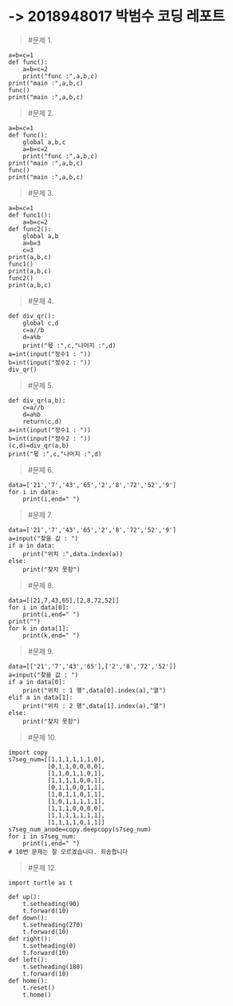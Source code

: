 # -> 2018948017 박범수 코딩 레포트

>#문제 1.

    a=b=c=1
    def func():
        a=b=c=2
        print("func :",a,b,c)
    print("main :",a,b,c)
    func()
    print("main :",a,b,c)
    

>#문제 2.

    a=b=c=1
    def func():
        global a,b,c
        a=b=c=2
        print("func :",a,b,c)
    print("main :",a,b,c)
    func()
    print("main :",a,b,c)
    

>#문제 3.

    a=b=c=1
    def func1():
        a=b=c=2
    def func2():
        global a,b
        a=b=3
        c=3
    print(a,b,c)
    func1()
    print(a,b,c)
    func2()
    print(a,b,c)
    

>#문제 4.

    def div_qr():
        global c,d
        c=a//b
        d=a%b
        print("몫 :",c,"나머지 :",d)
    a=int(input("정수1 : "))
    b=int(input("정수2 : "))
    div_qr()
    

>#문제 5.

    def div_qr(a,b):
        c=a//b
        d=a%b
        return(c,d)
    a=int(input("정수1 : "))
    b=int(input("정수2 : "))
    (c,d)=div_qr(a,b)
    print("몫 :",c,"나머지 :",d)
    

>#문제 6.

    data=['21','7','43','65','2','8','72','52','9']
    for i in data:
        print(i,end=" ")

>#문제 7.

    data=['21','7','43','65','2','8','72','52','9']
    a=input("찾을 값 : ")
    if a in data:
        print("위치 :",data.index(a))
    else:
        print("찾지 못함")
    

>#문제 8.

    data=[[21,7,43,65],[2,8,72,52]]
    for i in data[0]:
        print(i,end=" ")
    print("")
    for k in data[1]:
        print(k,end=" ")
    
    

> #문제 9.

    data=[['21','7','43','65'],['2','8','72','52']]
    a=input("찾을 값 : ")
    if a in data[0]:
        print("위치 : 1 행",data[0].index(a),"열")
    elif a in data[1]:
        print("위치 : 2 행",data[1].index(a),"열")
    else:
        print("찾지 못함")
    

>#문제 10.

    import copy
    s7seg_num=[[1,1,1,1,1,1,0],
               [0,1,1,0,0,0,0],
               [1,1,0,1,1,0,1],
               [1,1,1,1,0,0,1],
               [0,1,1,0,0,1,1],
               [1,0,1,1,0,1,1],
               [1,0,1,1,1,1,1],
               [1,1,1,0,0,0,0],
               [1,1,1,1,1,1,1],
               [1,1,1,1,0,1,1]]
    s7seg_num_anode=copy.deepcopy(s7seg_num)
    for i in s7seg_num:
        print(i,end=" ")
    # 10번 문제는 잘 모르겠습니다. 죄송합니다
    

>#문제 12.

    import turtle as t
    
    def up():
        t.setheading(90)
        t.forward(10)
    def down():
        t.setheading(270)
        t.forward(10)
    def right():
        t.setheading(0)
        t.forward(10)
    def left():
        t.setheading(180)
        t.forward(10)
    def home():
        t.reset()
        t.home()
